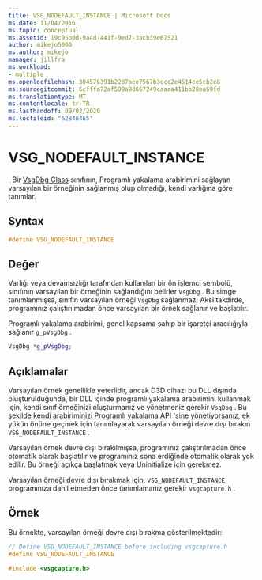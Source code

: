 ```yaml
---
title: VSG_NODEFAULT_INSTANCE | Microsoft Docs
ms.date: 11/04/2016
ms.topic: conceptual
ms.assetid: 19c95b0d-9a4d-441f-9ed7-3acb39e67521
author: mikejo5000
ms.author: mikejo
manager: jillfra
ms.workload:
- multiple
ms.openlocfilehash: 304576391b2287aee7567b3ccc2e4514ce5cb2e8
ms.sourcegitcommit: 6cfffa72af599a9d667249caaaa411bb28ea69fd
ms.translationtype: MT
ms.contentlocale: tr-TR
ms.lasthandoff: 09/02/2020
ms.locfileid: "62848465"
---
```

# <a name="vsg_nodefault_instance"></a>VSG_NODEFAULT_INSTANCE
, Bir [VsgDbg Class](vsgdbg-class.md) sınıfının, Programlı yakalama arabirimini sağlayan varsayılan bir örneğinin sağlanmış olup olmadığı, kendi varlığına göre tanımlar.

## <a name="syntax"></a>Syntax

```C++
#define VSG_NODEFAULT_INSTANCE
```

## <a name="value"></a>Değer
 Varlığı veya devamsızlığı tarafından kullanılan bir ön işlemci sembolü, sınıfının varsayılan bir örneğinin sağlandığını belirler `VsgDbg` . Bu simge tanımlanmışsa, sınıfın varsayılan örneği `VsgDbg` sağlanmaz; Aksi takdirde, programınız çalıştırılmadan önce varsayılan bir örnek sağlanır ve başlatılır.

 Programlı yakalama arabirimi, genel kapsama sahip bir işaretçi aracılığıyla sağlanır `g_pVsgDbg` .

```cpp
VsgDbg *g_pVsgDbg;
```

## <a name="remarks"></a>Açıklamalar
 Varsayılan örnek genellikle yeterlidir, ancak D3D cihazı bu DLL dışında oluşturulduğunda, bir DLL içinde programlı yakalama arabirimini kullanmak için, kendi sınıf örneğinizi oluşturmanız ve yönetmeniz gerekir `VsgDbg` . Bu şekilde kendi arabiriminizi Programlı yakalama API 'sine yönetiyorsanız, ek yükün önüne geçmek için tanımlayarak varsayılan örneği devre dışı bırakın `VSG_NODEFAULT_INSTANCE` .

 Varsayılan örnek devre dışı bırakılmışsa, programınız çalıştırılmadan önce otomatik olarak başlatılır ve programınız sona erdiğinde otomatik olarak yok edilir. Bu örneği açıkça başlatmak veya Uninitialize için gerekmez.

 Varsayılan örneği devre dışı bırakmak için, `VSG_NODEFAULT_INSTANCE` programınıza dahil etmeden önce tanımlamanız gerekir `vsgcapture.h` .

## <a name="example"></a>Örnek
 Bu örnekte, varsayılan örneği devre dışı bırakma gösterilmektedir:

```cpp
// Define VSG_NODEFAULT_INSTANCE before including vsgcapture.h
#define VSG_NODEFAULT_INSTANCE

#include <vsgcapture.h>
```
